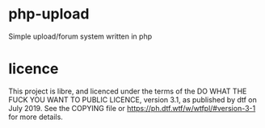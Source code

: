 # php-upload
Simple upload/forum system written in php

# licence
  This project is libre, and licenced under the terms of the
  DO WHAT THE FUCK YOU WANT TO PUBLIC LICENCE, version 3.1,
  as published by dtf on July 2019. See the COPYING file or
  https://ph.dtf.wtf/w/wtfpl/#version-3-1 for more details.
